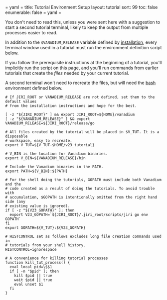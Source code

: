 = yaml =
title: Tutorial Environment Setup
layout: tutorial
sort: 99
toc: false
enumerable: false
= yaml =

You don't need to read this, unless you were sent here with a suggestion to
start a second tutorial terminal, likely to keep the output from multiple
processes easier to read.

In addition to the `$VANADIUM_RELEASE` variable defined by [installation], every
terminal window used in a tutorial must run the environment definition script
below.

If you follow the prerequisite instructions at the beginning of a tutorial,
you'll implicitly run the script on this page, and you'll run commands from
earlier tutorials that create the _files_ needed by your current tutorial.

A second terminal won't need to recreate the files, but will need the [bash]
environment defined below.

<!-- @envVars @buildjs @test @testui @completer -->
```
# If JIRI_ROOT or VANADIUM_RELEASE are not defined, set them to the default values
# from the installation instructions and hope for the best.

[ -z "${JIRI_ROOT}" ] && export JIRI_ROOT=${HOME}/vanadium
[ -z "${VANADIUM_RELEASE}" ] && export VANADIUM_RELEASE=${JIRI_ROOT}/release/go

# All files created by the tutorial will be placed in $V_TUT. It is a disposable
# workspace, easy to recreate.
export V_TUT=${V_TUT-$HOME/v23_tutorial}

# V_BIN is the location for Vanadium binaries.
export V_BIN=${VANADIUM_RELEASE}/bin

# Include the Vanadium binaries in the PATH.
export PATH=${V_BIN}:${PATH}

# For the shell doing the tutorials, GOPATH must include both Vanadium and the
# code created as a result of doing the tutorials. To avoid trouble with
# accumulation, $GOPATH is intentionally omitted from the right hand side (any
# existing value is ignored).
if [ -z "${V23_GOPATH}" ]; then
  export V23_GOPATH=`${JIRI_ROOT}/.jiri_root/scripts/jiri go env GOPATH`
fi
export GOPATH=${V_TUT}:${V23_GOPATH}

# HISTCONTROL set as follows excludes long file creation commands used in
# tutorials from your shell history.
HISTCONTROL=ignorespace

# A convenience for killing tutorial processes
function kill_tut_process() {
  eval local pid=\$$1
  if [ -n "$pid" ]; then
    kill $pid || true
    wait $pid || true
    eval unset $1
  fi
}
```

[installation]: /installation/
[bash]: /tutorials/faq.html#why-bash-
